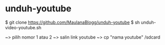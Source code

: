 # unduh-youtube #

$ git clone https://github.com/MaulanaBlogg/unduh-youtube
$ sh unduh-video-youtube.sh


~> pilih nomor 1 atau 2
~> salin link youtube
~> cp "nama youtube" /sdcard
